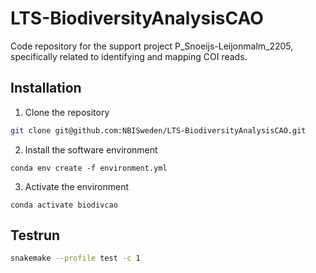 # LTS-BiodiversityAnalysisCAO
Code repository for the support project P_Snoeijs-Leijonmalm_2205, specifically 
related to identifying and mapping COI reads.

## Installation

1. Clone the repository
```bash
git clone git@github.com:NBISweden/LTS-BiodiversityAnalysisCAO.git
```

2. Install the software environment
```
conda env create -f environment.yml
```

3. Activate the environment
```
conda activate biodivcao
```

## Testrun

```bash
snakemake --profile test -c 1
```